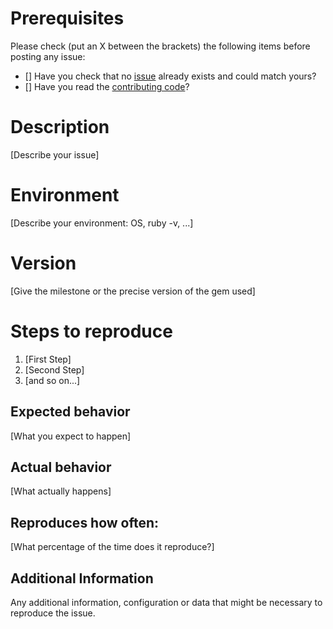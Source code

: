 # Prerequisites

Please check (put an X between the brackets) the following items before posting any issue:
  * [] Have you check that no [issue](https://github.com/tristanrobert/fog-proxmox/issues) already exists and could match yours? 
  * [] Have you read the [contributing code](https://github.com/tristanrobert/fog-proxmox/blob/develop/CONTRIBUTING.md)? 
  
# Description

  [Describe your issue]
  
# Environment

  [Describe your environment: OS, ruby -v, ...]
  
# Version

  [Give the milestone or the precise version of the gem used]
  
# Steps to reproduce

  1. [First Step]
  2. [Second Step]
  3. [and so on...]
  
## Expected behavior

[What you expect to happen]

## Actual behavior

[What actually happens]

## Reproduces how often:

[What percentage of the time does it reproduce?]

## Additional Information

Any additional information, configuration or data that might be necessary to reproduce the issue.
